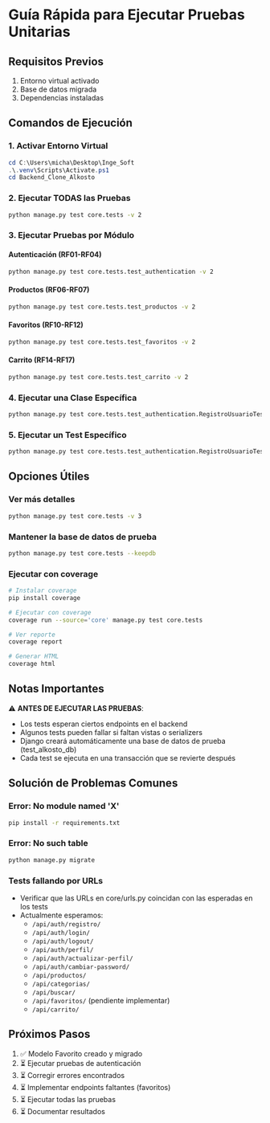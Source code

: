 # Guía Rápida para Ejecutar Pruebas Unitarias

## Requisitos Previos
1. Entorno virtual activado
2. Base de datos migrada
3. Dependencias instaladas

## Comandos de Ejecución

### 1. Activar Entorno Virtual
```powershell
cd C:\Users\micha\Desktop\Inge_Soft
.\.venv\Scripts\Activate.ps1
cd Backend_Clone_Alkosto
```

### 2. Ejecutar TODAS las Pruebas
```bash
python manage.py test core.tests -v 2
```

### 3. Ejecutar Pruebas por Módulo

#### Autenticación (RF01-RF04)
```bash
python manage.py test core.tests.test_authentication -v 2
```

#### Productos (RF06-RF07)
```bash
python manage.py test core.tests.test_productos -v 2
```

#### Favoritos (RF10-RF12)
```bash
python manage.py test core.tests.test_favoritos -v 2
```

#### Carrito (RF14-RF17)
```bash
python manage.py test core.tests.test_carrito -v 2
```

### 4. Ejecutar una Clase Específica
```bash
python manage.py test core.tests.test_authentication.RegistroUsuarioTestCase -v 2
```

### 5. Ejecutar un Test Específico
```bash
python manage.py test core.tests.test_authentication.RegistroUsuarioTestCase.test_registro_exitoso -v 2
```

## Opciones Útiles

### Ver más detalles
```bash
python manage.py test core.tests -v 3
```

### Mantener la base de datos de prueba
```bash
python manage.py test core.tests --keepdb
```

### Ejecutar con coverage
```bash
# Instalar coverage
pip install coverage

# Ejecutar con coverage
coverage run --source='core' manage.py test core.tests

# Ver reporte
coverage report

# Generar HTML
coverage html
```

## Notas Importantes

⚠️ **ANTES DE EJECUTAR LAS PRUEBAS**:
- Los tests esperan ciertos endpoints en el backend
- Algunos tests pueden fallar si faltan vistas o serializers
- Django creará automáticamente una base de datos de prueba (test_alkosto_db)
- Cada test se ejecuta en una transacción que se revierte después

## Solución de Problemas Comunes

### Error: No module named 'X'
```bash
pip install -r requirements.txt
```

### Error: No such table
```bash
python manage.py migrate
```

### Tests fallando por URLs
- Verificar que las URLs en core/urls.py coincidan con las esperadas en los tests
- Actualmente esperamos:
  - `/api/auth/registro/`
  - `/api/auth/login/`
  - `/api/auth/logout/`
  - `/api/auth/perfil/`
  - `/api/auth/actualizar-perfil/`
  - `/api/auth/cambiar-password/`
  - `/api/productos/`
  - `/api/categorias/`
  - `/api/buscar/`
  - `/api/favoritos/` (pendiente implementar)
  - `/api/carrito/`

## Próximos Pasos

1. ✅ Modelo Favorito creado y migrado
2. ⏳ Ejecutar pruebas de autenticación
3. ⏳ Corregir errores encontrados
4. ⏳ Implementar endpoints faltantes (favoritos)
5. ⏳ Ejecutar todas las pruebas
6. ⏳ Documentar resultados
